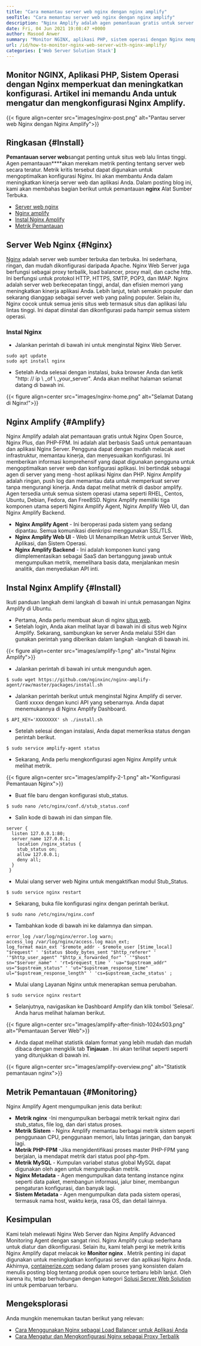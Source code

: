 ```yaml
---
title: "Cara memantau server web nginx dengan nginx amplify" 
seoTitle: "Cara memantau server web nginx dengan nginx amplify" 
description: "Nginx Amplify adalah agen pemantauan gratis untuk server web nginx dan aplikasi PHP. Artikel ini adalah tentang cara memantau server web nginx dengan nginx amplify" 
date: Fri, 04 Jun 2021 19:08:47 +0000
author: Masood Anwer
summary: "Monitor NGINX, aplikasi PHP, sistem operasi dengan Nginx memperkuat dan meningkatkan konfigurasi. Artikel ini memandu Anda untuk mengatur dan mengkonfigurasi Nginx Amplify." 
url: /id/how-to-monitor-nginx-web-server-with-nginx-amplify/
categories: ['Web Server Solution Stack']
---
```


## Monitor NGINX, Aplikasi PHP, Sistem Operasi dengan Nginx memperkuat dan meningkatkan konfigurasi. Artikel ini memandu Anda untuk mengatur dan mengkonfigurasi Nginx Amplify.

{{< figure align=center src="images/nginx-post.png" alt="Pantau server web Nginx dengan Nginx Amplify">}}


## Ringkasan {#Install}

**Pemantauan server web**sangat penting untuk situs web lalu lintas tinggi. Agen pemantauan****akan merekam metrik penting tentang server web secara teratur. Metrik kritis tersebut dapat digunakan untuk mengoptimalkan konfigurasi Nginx. Ini akan membantu Anda dalam meningkatkan kinerja server web dan aplikasi Anda.
Dalam posting blog ini, kami akan membahas bagian berikut untuk pemantauan **nginx** Alat Sumber Terbuka.
  * [Server web nginx][1]
  * [Nginx amplify][2]
  * [Instal Nginx Amplify][3]
  * [Metrik Pemantauan][4]

## Server Web Nginx {#Nginx}

[Nginx][5] adalah server web sumber terbuka dan terbuka. Ini sederhana, ringan, dan mudah dikonfigurasi daripada Apache. Nginx Web Server juga berfungsi sebagai proxy terbalik, load balancer, proxy mail, dan cache http. Ini berfungsi untuk protokol HTTP, HTTPS, SMTP, POP3, dan IMAP. Nginx adalah server web berkecepatan tinggi, andal, dan efisien memori yang meningkatkan kinerja aplikasi Anda. Lebih lanjut, telah semakin populer dan sekarang dianggap sebagai server web yang paling populer. Selain itu, Nginx cocok untuk semua jenis situs web termasuk situs dan aplikasi lalu lintas tinggi. Ini dapat diinstal dan dikonfigurasi pada hampir semua sistem operasi.

### Instal Nginx
  * Jalankan perintah di bawah ini untuk menginstal Nginx Web Server.
```
sudo apt update
sudo apt install nginx
```
  * Setelah Anda selesai dengan instalasi, buka browser Anda dan ketik "http: // ip \ _of \ _your_server". Anda akan melihat halaman selamat datang di bawah ini.

{{< figure align=center src="images/nginx-home.png" alt="Selamat Datang di Nginx!">}}


## Nginx Amplify {#Amplify}

Nginx Amplify adalah alat pemantauan gratis untuk Nginx Open Source, Nginx Plus, dan PHP-FPM. Ini adalah alat berbasis SaaS untuk pemantauan dan aplikasi Nginx Server. Pengguna dapat dengan mudah melacak aset infrastruktur, memantau kinerja, dan menyesuaikan konfigurasi. Ini memberikan informasi komprehensif yang dapat digunakan pengguna untuk mengoptimalkan server web dan konfigurasi aplikasi. Ini bertindak sebagai agen di server yang meng -host aplikasi Nginx dan PHP. Nginx Amplify adalah ringan, push log dan memantau data untuk memperkuat server tanpa mengurangi kinerja. Anda dapat melihat metrik di dasbor amplify. Agen tersedia untuk semua sistem operasi utama seperti RHEL, Centos, Ubuntu, Debian, Fedora, dan FreeBSD. Nginx Amplify memiliki tiga komponen utama seperti Nginx Amplify Agent, Nginx Amplify Web UI, dan Nginx Amplify Backend.
* **Nginx Amplify Agent** - Ini beroperasi pada sistem yang sedang dipantau. Semua komunikasi dienkripsi menggunakan SSL/TLS.
* **Nginx Amplify Web UI** - Web UI Menampilkan Metrik untuk Server Web, Aplikasi, dan Sistem Operasi.
* **Nginx Amplify Backend** - Ini adalah komponen kunci yang diimplementasikan sebagai SaaS dan bertanggung jawab untuk mengumpulkan metrik, memelihara basis data, menjalankan mesin analitik, dan menyediakan API inti.

## Instal Nginx Amplify {#Install}

Ikuti panduan langkah demi langkah di bawah ini untuk pemasangan Nginx Amplify di Ubuntu.
  * Pertama, Anda perlu membuat akun di nginx [situs web][6].
  * Setelah login, Anda akan melihat layar di bawah ini di situs web Nginx Amplify. Sekarang, sambungkan ke server Anda melalui SSH dan gunakan perintah yang diberikan dalam langkah -langkah di bawah ini.

{{< figure align=center src="images/amplify-1.png" alt="Instal Nginx Amplify">}}

  * Jalankan perintah di bawah ini untuk mengunduh agen.
```
$ sudo wget https://github.com/nginxinc/nginx-amplify-agent/raw/master/packages/install.sh
```
  * Jalankan perintah berikut untuk menginstal Nginx Amplify di server. Ganti xxxxx dengan kunci API yang sebenarnya. Anda dapat menemukannya di Nginx Amplify Dashboard.
```
$ API_KEY='XXXXXXXX' sh ./install.sh
```
  * Setelah selesai dengan instalasi, Anda dapat memeriksa status dengan perintah berikut.
```
$ sudo service amplify-agent status
```
  * Sekarang, Anda perlu mengkonfigurasi agen Nginx Amplify untuk melihat metrik.

{{< figure align=center src="images/amplify-2-1.png" alt="Konfigurasi Pemantauan Nginx">}}

  * Buat file baru dengan konfigurasi stub_status.
```
$ sudo nano /etc/nginx/conf.d/stub_status.conf
```
  * Salin kode di bawah ini dan simpan file.
```
server {
  listen 127.0.0.1:80;
  server_name 127.0.0.1;
    location /nginx_status {
    stub_status on;
    allow 127.0.0.1;
    deny all;
  }
 }
```
  * Mulai ulang server web Nginx untuk mengaktifkan modul Stub_Status.
```
$ sudo service nginx restart
```
  * Sekarang, buka file konfigurasi nginx dengan perintah berikut.
```
$ sudo nano /etc/nginx/nginx.conf
```
  * Tambahkan kode di bawah ini ke dalamnya dan simpan.
```
error_log /var/log/nginx/error.log warn;
access_log /var/log/nginx/access.log main_ext;
log_format main_ext '$remote_addr - $remote_user [$time_local] "$request" ' '$status $body_bytes_sent "$http_referer" ' '"$http_user_agent" "$http_x_forwarded_for" ' '"$host" sn="$server_name" ' 'rt=$request_time ' 'ua="$upstream_addr" us="$upstream_status" ' 'ut="$upstream_response_time" ul="$upstream_response_length" ' 'cs=$upstream_cache_status' ;
```
  * Mulai ulang Layanan Nginx untuk menerapkan semua perubahan.
```
$ sudo service nginx restart
```
  * Selanjutnya, navigasikan ke Dashboard Amplify dan klik tombol ‘Selesai’. Anda harus melihat halaman berikut.

{{< figure align=center src="images/amplify-after-finish-1024x503.png" alt="Pemantauan Server Web">}}

* Anda dapat melihat statistik dalam format yang lebih mudah dan mudah dibaca dengan mengklik tab **Tinjauan** . Ini akan terlihat seperti seperti yang ditunjukkan di bawah ini.

{{< figure align=center src="images/amplify-overview.png" alt="Statistik pemantauan nginx">}}


## Metrik Pemantauan {#Monitoring}

Nginx Amplify Agent mengumpulkan jenis data berikut:
* **Metrik nginx** -Ini mengumpulkan berbagai metrik terkait nginx dari stub_status, file log, dan dari status proses.
* **Metrik Sistem** - Nginx Amplify memantau berbagai metrik sistem seperti penggunaan CPU, penggunaan memori, lalu lintas jaringan, dan banyak lagi.
* **Metrik PHP-FPM** -Jika mengidentifikasi proses master PHP-FPM yang berjalan, ia mendapat metrik dari status pool php-fpm.
* **Metrik MySQL** - Kumpulan variabel status global MySQL dapat digunakan oleh agen untuk mengumpulkan metrik.
* **Nginx Metadata** - Agen mengumpulkan data tentang instance nginx seperti data paket, membangun informasi, jalur biner, membangun pengaturan konfigurasi, dan banyak lagi.
* **Sistem Metadata** - Agen mengumpulkan data pada sistem operasi, termasuk nama host, waktu kerja, rasa OS, dan detail lainnya.

## Kesimpulan
Kami telah melewati Nginx Web Server dan Nginx Amplify Advanced Monitoring Agent dengan sangat rinci. Nginx Amplify cukup sederhana untuk diatur dan dikonfigurasi. Selain itu, kami telah pergi ke metrik kritis Nginx Amplify dapat melacak ke **Monitor nginx** . Metrik penting ini dapat digunakan untuk meningkatkan konfigurasi server dan aplikasi Nginx Anda.
Akhirnya, [containerize.com][7] sedang dalam proses yang konsisten dalam menulis posting blog tentang produk open source terbaru lebih lanjut. Oleh karena itu, tetap berhubungan dengan kategori [Solusi Server Web Solution][8] ini untuk pembaruan terbaru.

## Mengeksplorasi
Anda mungkin menemukan tautan berikut yang relevan:
  * [Cara Menggunakan Nginx sebagai Load Balancer untuk Aplikasi Anda][9]
  * [Cara Mengatur dan Mengkonfigurasi Nginx sebagai Proxy Terbalik][10]



[1]: #Nginx
[2]: #Amplify
[3]: #Install
[4]: #Monitoring
[5]: https://products.containerize.com/solution-stack/nginx
[6]: https://amplify.nginx.com/signup/
[7]: https://containerize.com
[8]: https://blog.containerize.com/category/web-server-solution-stack/
[9]: https://blog.containerize.com/web-server-solution-stack/how-to-use-nginx-as-load-balancer-for-your-application/
[10]: https://blog.containerize.com/web-server-solution-stack/how-to-setup-and-configure-nginx-as-reverse-proxy/
